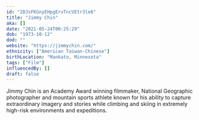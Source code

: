 ```yaml
---
id: "2DJsFKGnyEHpgErvTncVEtr3le6"
title: "Jimmy Chin"
aka: []
date: "2021-05-24T00:25:29"
dob: "1973-10-12"
dod: ""
website: "https://jimmychin.com/"
ethnicity: ["American Taiwan-Chinese"]
birthLocation: "Mankato, Minnesota"
tags: ["Film"]
influencedBy: []
draft: false
---
```


Jimmy Chin is an Academy Award winning filmmaker, National Geographic
photographer and mountain sports athlete known for his ability to capture
extraordinary imagery and stories while climbing and skiing in extremely
high-risk environments and expeditions.
